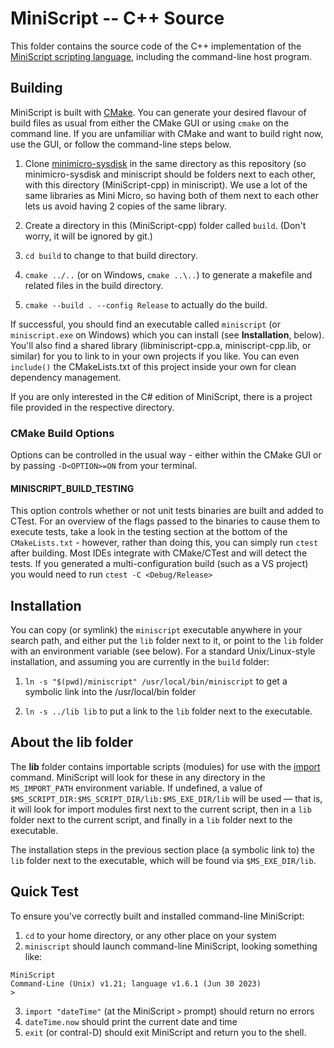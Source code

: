 # MiniScript -- C++ Source

This folder contains the source code of the C++ implementation of the [MiniScript scripting language](http://miniscript.org), including the command-line host program.

## Building

MiniScript is built with [CMake](https://cmake.org/). You can generate your desired flavour of build files as usual from either the CMake GUI or using `cmake` on the command line. If you are unfamiliar with CMake and want to build right now, use the GUI, or follow the command-line steps below.

1. Clone [minimicro-sysdisk](https://github.com/JoeStrout/minimicro-sysdisk) in the same directory as this repository (so minimicro-sysdisk and miniscript should be folders next to each other, with this directory (MiniScript-cpp) in miniscript). We use a lot of the same libraries as Mini Micro, so having both of them next to each other lets us avoid having 2 copies of the same library.

2. Create a directory in this (MiniScript-cpp) folder called `build`.  (Don't worry, it will be ignored by git.)

3. `cd build` to change to that build directory.

4. `cmake ../..` (or on Windows, `cmake ..\..`) to generate a makefile and related files in the build directory.

5. `cmake --build . --config Release` to actually do the build.

If successful, you should find an executable called `miniscript` (or `miniscript.exe` on Windows) which you can install (see **Installation**, below).  You'll also find a shared library (libminiscript-cpp.a, miniscript-cpp.lib, or similar) for you to link to in your own projects if you like.  You can even `include()` the CMakeLists.txt of this project inside your own for clean dependency management.

If you are only interested in the C# edition of MiniScript, there is a project file provided in the respective directory.

### CMake Build Options

Options can be controlled in the usual way - either within the CMake GUI or by passing `-D<OPTION>=ON` from your terminal.

#### MINISCRIPT_BUILD_TESTING

This option controls whether or not unit tests binaries are built and added to CTest. For an overview of the flags passed to the binaries to cause them to execute tests, take a look in the testing section at the bottom of the `CMakeLists.txt` - however, rather than doing this, you can simply run `ctest` after building. Most IDEs integrate with CMake/CTest and will detect the tests. If you generated a multi-configuration build (such as a VS project) you would need to run `ctest -C <Debug/Release>`


## Installation

You can copy (or symlink) the `miniscript` executable anywhere in your search path, and either put the `lib` folder next to it, or point to the `lib` folder with an environment variable (see below).  For a standard Unix/Linux-style installation, and assuming you are currently in the `build` folder:

1. `ln -s "$(pwd)/miniscript" /usr/local/bin/miniscript` to get a symbolic link into the /usr/local/bin folder

2. `ln -s ../lib lib` to put a link to the `lib` folder next to the executable.


## About the lib folder

The **lib** folder contains importable scripts (modules) for use with the [import](https://miniscript.org/wiki/Import) command.  MiniScript will look for these in any directory in the `MS_IMPORT_PATH` environment variable.  If undefined, a value of `$MS_SCRIPT_DIR:$MS_SCRIPT_DIR/lib:$MS_EXE_DIR/lib` will be used — that is, it will look for import modules first next to the current script, then in a `lib` folder next to the current script, and finally  in a `lib` folder next to the executable.

The installation steps in the previous section place (a symbolic link to) the `lib` folder next to the executable, which will be found via `$MS_EXE_DIR/lib`.


## Quick Test

To ensure you've correctly built and installed command-line MiniScript:

1. `cd` to your home directory, or any other place on your system
2. `miniscript` should launch command-line MiniScript, looking something like:
```
MiniScript 
Command-Line (Unix) v1.21; language v1.6.1 (Jun 30 2023)
> 
```
3. `import "dateTime"` (at the MiniScript `>` prompt) should return no errors
4. `dateTime.now` should print the current date and time
5. `exit` (or contral-D) should exit MiniScript and return you to the shell.


